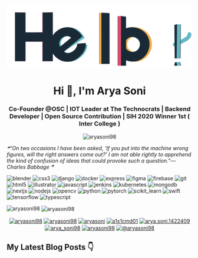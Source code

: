 <p align="center"> <img src="https://raw.githubusercontent.com/aryasoni98/aryasoni98/master/assest/hello.gif" alt="hello" /> </p>

<h1 align="center">Hi 👋, I'm Arya Soni</h1>
<h3 align="center">Co-Founder @OSC | IOT Leader at The Technocrats | Backend Developer | Open Source Contribution | SIH 2020 Winner 1st ( Inter College )</h3>

<p align="center"> <img src="https://komarev.com/ghpvc/?username=aryasoni98" alt="aryasoni98" /> </p>

<!--STARTS_HERE_QUOTE_README-->
<i>❝“On two occasions I have been asked, ‘If you put into the machine wrong figures, will the right answers come out?’  I am not able rightly to apprehend the kind of confusion of ideas that could provoke such a question.”— Charles Babbage   ❞</i>
<!--ENDS_HERE_QUOTE_README-->

<p align="left"><img src="https://download.blender.org/branding/community/blender_community_badge_white.svg" alt="blender" width="40" height="40"/> <img src="https://devicons.github.io/devicon/devicon.git/icons/css3/css3-original-wordmark.svg" alt="css3" width="40" height="40"/> <img src="https://devicons.github.io/devicon/devicon.git/icons/django/django-original.svg" alt="django" width="40" height="40"/> <img src="https://devicons.github.io/devicon/devicon.git/icons/docker/docker-original-wordmark.svg" alt="docker" width="40" height="40"/> <img src="https://devicons.github.io/devicon/devicon.git/icons/express/express-original-wordmark.svg" alt="express" width="40" height="40"/> <img src="https://www.vectorlogo.zone/logos/figma/figma-icon.svg" alt="figma" width="40" height="40"/> <img src="https://www.vectorlogo.zone/logos/firebase/firebase-icon.svg" alt="firebase" width="40" height="40"/> <img src="https://www.vectorlogo.zone/logos/git-scm/git-scm-icon.svg" alt="git" width="40" height="40"/> <img src="https://devicons.github.io/devicon/devicon.git/icons/html5/html5-original-wordmark.svg" alt="html5" width="40" height="40"/> <img src="https://www.vectorlogo.zone/logos/adobe_illustrator/adobe_illustrator-icon.svg" alt="illustrator" width="40" height="40"/> <img src="https://devicons.github.io/devicon/devicon.git/icons/javascript/javascript-original.svg" alt="javascript" width="40" height="40"/> <img src="https://www.vectorlogo.zone/logos/jenkins/jenkins-icon.svg" alt="jenkins" width="40" height="40"/> <img src="https://www.vectorlogo.zone/logos/kubernetes/kubernetes-icon.svg" alt="kubernetes" width="40" height="40"/> <img src="https://devicons.github.io/devicon/devicon.git/icons/mongodb/mongodb-original-wordmark.svg" alt="mongodb" width="40" height="40"/> <img src="https://cdn.worldvectorlogo.com/logos/nextjs-3.svg" alt="nextjs" width="40" height="40"/> <img src="https://devicons.github.io/devicon/devicon.git/icons/nodejs/nodejs-original-wordmark.svg" alt="nodejs" width="40" height="40"/> <img src="https://www.vectorlogo.zone/logos/opencv/opencv-icon.svg" alt="opencv" width="40" height="40"/> <img src="https://devicons.github.io/devicon/devicon.git/icons/python/python-original.svg" alt="python" width="40" height="40"/> <img src="https://www.vectorlogo.zone/logos/pytorch/pytorch-icon.svg" alt="pytorch" width="40" height="40"/> <img src="https://upload.wikimedia.org/wikipedia/commons/0/05/Scikit_learn_logo_small.svg" alt="scikit_learn" width="40" height="40"/> <img src="https://devicons.github.io/devicon/devicon.git/icons/swift/swift-original-wordmark.svg" alt="swift" width="40" height="40"/> <img src="https://www.vectorlogo.zone/logos/tensorflow/tensorflow-icon.svg" alt="tensorflow" width="40" height="40"/> <img src="https://devicons.github.io/devicon/devicon.git/icons/typescript/typescript-original.svg" alt="typescript" width="40" height="40"/></p>

<p><img align="left" src="https://github-readme-stats.vercel.app/api/top-langs/?username=aryasoni98&layout=compact" alt="aryasoni98" /></p>

<p>&nbsp;<img align="center" src="https://github-readme-stats.vercel.app/api?username=aryasoni98&show_icons=true" alt="aryasoni98" /></p>

<p align="center">
<a href="https://dev.to/aryasoni98" target="blank"><img align="center" src="https://cdn.jsdelivr.net/npm/simple-icons@3.0.1/icons/dev-dot-to.svg" alt="aryasoni98" height="30" width="30" /></a>
<a href="https://twitter.com/aryasoni98" target="blank"><img align="center" src="https://cdn.jsdelivr.net/npm/simple-icons@3.0.1/icons/twitter.svg" alt="aryasoni98" height="30" width="30" /></a>
<a href="https://linkedin.com/in/aryasoni" target="blank"><img align="center" src="https://cdn.jsdelivr.net/npm/simple-icons@3.0.1/icons/linkedin.svg" alt="aryasoni" height="30" width="30" /></a>
<a href="https://kaggle.com/a1s1cmd01" target="blank"><img align="center" src="https://cdn.jsdelivr.net/npm/simple-icons@3.0.1/icons/kaggle.svg" alt="a1s1cmd01" height="30" width="30" /></a>
<a href="https://fb.com/arya.soni.1422409" target="blank"><img align="center" src="https://cdn.jsdelivr.net/npm/simple-icons@3.0.1/icons/facebook.svg" alt="arya.soni.1422409" height="30" width="30" /></a>
<a href="https://instagram.com/arya_soni98" target="blank"><img align="center" src="https://cdn.jsdelivr.net/npm/simple-icons@3.0.1/icons/instagram.svg" alt="arya_soni98" height="30" width="30" /></a>
<a href="https://dribbble.com/aryasoni98" target="blank"><img align="center" src="https://cdn.jsdelivr.net/npm/simple-icons@3.0.1/icons/dribbble.svg" alt="aryasoni98" height="30" width="30" /></a>
<a href="https://medium.com/@aryasoni98" target="blank"><img align="center" src="https://cdn.jsdelivr.net/npm/simple-icons@3.0.1/icons/medium.svg" alt="@aryasoni98" height="30" width="30" /></a>
</p>

## My Latest Blog Posts 👇
<!-- HASHNODE_BLOG:START -->
<!-- HASHNODE_BLOG:END -->
